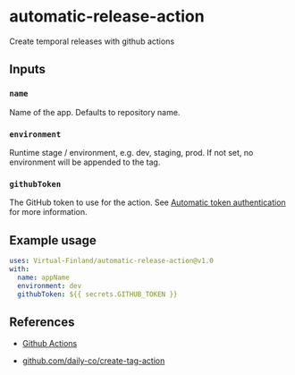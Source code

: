 # automatic-release-action

Create temporal releases with github actions

## Inputs

### `name`

Name of the app. Defaults to repository name.

### `environment`

Runtime stage / environment, e.g. dev, staging, prod. If not set, no environment will be appended to the tag.

### `githubToken`

The GitHub token to use for the action. See [Automatic token authentication](https://docs.github.com/en/actions/security-guides/automatic-token-authentication) for more information.

## Example usage

```yaml
uses: Virtual-Finland/automatic-release-action@v1.0
with:
  name: appName
  environment: dev
  githubToken: ${{ secrets.GITHUB_TOKEN }}
```

## References

- [Github Actions](https://docs.github.com/en/actions/creating-actions)

- [github.com/daily-co/create-tag-action](https://github.com/daily-co/create-tag-action)
